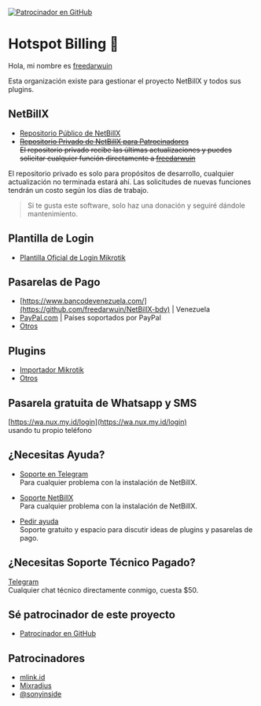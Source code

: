 [![Patrocinador en GitHub](https://img.shields.io/github/sponsors/freedarwuin?label=Patrocinador&logo=GitHub)](https://github.com/sponsors/freedarwuin)

# Hotspot Billing 👋

Hola, mi nombre es [freedarwuin](https://github.com/freedarwuin)

Esta organización existe para gestionar el proyecto NetBillX y todos sus plugins.

## NetBillX

- [Repositorio Público de NetBillX](https://github.com/freedarwuin/NetBillX)
- ~~[Repositorio Privado de NetBillX para Patrocinadores](https://github.com/freedarwuin/NetBillX-private)~~    
   ~~El repositorio privado recibe las últimas actualizaciones y puedes solicitar cualquier función directamente a [freedarwuin](https://github.com/freedarwuin)~~

El repositorio privado es solo para propósitos de desarrollo, cualquier actualización no terminada estará ahí. Las solicitudes de nuevas funciones tendrán un costo según los días de trabajo.

> Si te gusta este software, solo haz una donación y seguiré dándole mantenimiento.

## Plantilla de Login

- [Plantilla Oficial de Login Mikrotik](https://github.com/freedarwuin/NetBillX-mikrotik-login-template)

## Pasarelas de Pago

- [https://www.bancodevenezuela.com/](https://github.com/freedarwuin/NetBillX-bdv) | Venezuela
- [PayPal.com](https://github.com/freedarwuin/NetBillX-paypal) | Países soportados por PayPal
- [Otros](https://github.com/orgs/freedarwuin/repositories?q=payment+gateway)

## Plugins

- [Importador Mikrotik](https://github.com/freedarwuin/NetBillX-plugin-mikrotik-import)
- [Otros](https://github.com/orgs/freedarwuin/repositories?q=plugin)

## Pasarela gratuita de Whatsapp y SMS
 [https://wa.nux.my.id/login](https://wa.nux.my.id/login)  
 usando tu propio teléfono

## ¿Necesitas Ayuda? 

- [Soporte en Telegram](https://t.me/NetBillX)   
  Para cualquier problema con la instalación de NetBillX.

- [Soporte NetBillX](https://github.com/freedarwuin/NetBillX/discussions)   
  Para cualquier problema con la instalación de NetBillX.

- [Pedir ayuda](https://github.com/freedarwuin/.github/discussions)   
  Soporte gratuito y espacio para discutir ideas de plugins y pasarelas de pago.

## ¿Necesitas Soporte Técnico Pagado?

[Telegram](https://t.me/freedarwuin)   
Cualquier chat técnico directamente conmigo, cuesta $50.

## Sé patrocinador de este proyecto

- [Patrocinador en GitHub](https://github.com/sponsors/freedarwuin)

## Patrocinadores

- [mlink.id](https://mlink.id)
- [Mixradius](https://mixradius.com/?utm_source=freedarwuin-freedarwuin)
- [@sonyinside](https://github.com/sonyinside)
